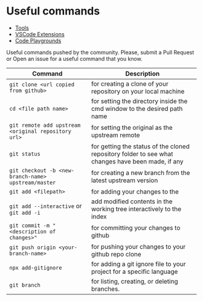 # Useful commands

- [Tools](README.md)
- [VSCode Extensions](vscode-extensions.md)
- [Code Playgrounds](code-playgrounds.md)

Useful commands pushed by the community. Please, submit a Pull Request or Open an issue for a useful command that you know.

Command | Description
---- | ----
`git clone <url copied from github>` | for creating a clone of your repository on your local machine
`cd <file path name>` | for setting the directory inside the cmd window to the desired path name
`git remote add upstream <original repository url>` | for setting the original as the upstream remote
`git status` | for getting the status of the cloned repository folder to see what changes have been made, if any
`git checkout -b <new-branch-name> upstream/master` | for creating a new branch from the latest upstream version
`git add <filepath>` | for adding your changes to the <filepath>
`git add --interactive` or `git add -i` | add modified contents in the working tree interactively to the index
`git commit -m "<description of changes>"` | for committing your changes to github
`git push origin <your-branch-name>` | for pushing your changes to your github repo clone
`npx add-gitignore` | for adding a git ignore file to your project for a specific language
`git branch` | for listing, creating, or deleting branches.
